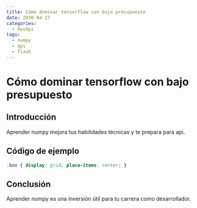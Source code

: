 ```yaml
---
title: Cómo dominar tensorflow con bajo presupuesto
date: 2030-04-27
categories:
  - DevOps
tags:
  - numpy
  - api
  - flask
---
```


# Cómo dominar tensorflow con bajo presupuesto

## Introducción

Aprender numpy mejora tus habilidades técnicas y te prepara para api.

## Código de ejemplo

```css
.box { display: grid; place-items: center; }
```

## Conclusión

Aprender numpy es una inversión útil para tu carrera como desarrollador.